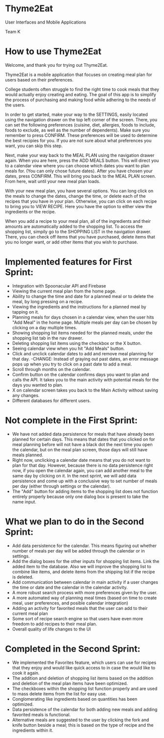 # Thyme2Eat
User Interfaces and Mobile Applications 

Team K

# How to use Thyme2Eat
Welcome, and thank you for trying out Thyme2Eat.

Thyme2Eat is a mobile application that focuses on creating meal plan for users based on their preferences.

College students often struggle to find the right time to cook meals that they would actually enjoy creating and eating.
The goal of this app is to simplify the process of purchasing and making food while adhering to the needs of the users.


In order to get started, make your way to the SETTINGS, easily located using the navigation drawer on the top left corner of the screen. There, you can set the following preferences (cuisine, diet, allergies, foods to include, foods to exclude, as well as the number of dependents). Make sure you remember to press CONFIRM. These preferences will be used to determine the best recipies for you. If you are not sure about what preferences you want, you can skip this step. 

Next, make your way back to the MEAL PLAN using the navigation drawer again. When you are here, press the ADD MEALS button. This will direct you to a calendar view where you can choose which dates you want to plan meals for. (You can only chose future dates). After you have chosen your dates, press CONFIRM. This will bring you back to the MEAL PLAN screen. From here, wait until your new meal plan loads. 

With your new meal plan, you have several options. You can long click on the meals to change the dates, change the time, or delete each of the recipes that you have in your plan. Otherwise, you can click on each recipe to bring you to VIEW RECIPE. Here you have the option to either view the ingredients or the recipe.

When you add a recipe to your meal plan, all of the ingredients and their amounts are automatically added to the shopping list. To access the shopping list, simpily go to the SHOPPING LIST in the navigation drawer. There, you can check off items that you have purchased, delete items that you no longer want, or add other items that you wish to purchase.

# Implemented features for First Sprint:
- Integration with Spoonacular API and Firebase
- Viewing the current meal plan from the home page.
- Ability to change the time and date for a planned meal or to delete the meal, by long pressing on a recipe.
- Viewing the ingredients and the instructions for a planned meal by tapping on it.
- Planning meals for days chosen in a calendar view, when the user hits "Add Meal" in the home page. Multiple meals per day can be chosen by clicking on a day multiple times.
- Showing shopping list items needed for the planned meals, under the shopping list tab in the nav drawer.
- Deleting shopping list items using the checkbox or the X button.
- Seeing calendar view when you hit "Add Meals" button.
- Click and unclick calendar dates to add and remove meal planning for that day.
-CHANGE: Instead of graying out past dates, an error message pops up when you try to click on a past date to add a meal.
- Scroll through months on the calendar.
- Confirm button on the calendar confirms days you want to plan and calls the API. It takes you to the main activity with potential meals for the days you wanted to plan.
- X on calendar screen takes you back to the Main Activity without saving any changes.
- Different databases for different users.

# Not complete in the First Sprint:
- We have not added data persistence for meals that have already been planned for certain days. This means that dates that you clicked on for meal planning before will not have a black dot the next time you open the calendar, but on the meal plan screen, those days will still have meals planned.
- Right now, unclicking a calendar date means that you do not want to plan for that day. However, because there is no data persistence right now, if you open the calendar again, you can add another meal to the same day by clicking on it. In the next sprint, we will add data persistence and come up with a conclusive way to set number of meals per day (either through settings or the calendar).
- The "Add" button for adding items to the shopping list does not function entirely properly because only one dialog box is present to take the name input.

# What we plan to do in the Second Sprint:
- Add data persistence for the calendar. This means figuring out whether number of meals per day will be added through the calendar or in settings.
- Add the dialog boxes for the other inputs for shopping list items. Link the added item to the database. Also we will improve the shopping list to combine like items, and delete items from the shipping list if the recipe is deleted. 
- Add communication between calendar in main activity if a user changes the time or date and the calendar in the calendar activity.
- A more robust search process with more preferences given by the user.
- A more automated way of planning meal times (based on time to create meal, user preferences, and posible calendar integration)
- Adding an activity for favorited meals that the user can add to their current meal plan
- Some sort of recipe search engine so that users have even more freedom to add recipes to their meal plan.
- Overall quality of life changes to the UI

# Completed in the Second Sprint:
- We implemented the Favorites feature, which users can use for recipes that they enjoy and would like quick access to in case the would like to cook it again.
- The addition and deletion of shopping list items based on the addition and deletion of the meal plan items have been optimized.
- The checkboxes within the shopping list function properly and are used to mass delete items from the list for easy use.
- Conglomerating like ingredients based on quantities has been optimized.
- Data persistence of the calendar for both adding new meals and adding favorited meals is functional.
- Alternative meals are suggested to the user by clicking the fork and knife button beside a meal; this is based on the type of recipe and the ingredients within it.


